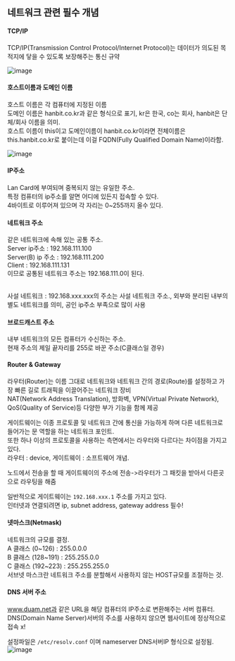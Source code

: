 ## 네트워크 관련 필수 개념
#### TCP/IP 
TCP/IP(Transmission Control Protocol/Internet Protocol)는 데이터가 의도된 목적지에 닿을 수 있도록 보장해주는 통신 규약  

![image](https://user-images.githubusercontent.com/67637716/188315208-3e5d2d85-4b75-4af3-bb45-2a15119e5883.png)  

#### 호스트이름과 도메인 이름
호스트 이름은 각 컴퓨터에 지정된 이름  
도메인 이름은 hanbit.co.kr과 같은 형식으로 표기, kr은 한국, co는 회사, hanbit은 단체/회사 이름을 의미.  
호스트 이름이 this이고 도메인이름이 hanbit.co.kr이라면 전체이름은 this.hanbit.co.kr로 붙이는데 이걸 FQDN(Fully Qualified Domain Name)이라함.  

![image](https://user-images.githubusercontent.com/67637716/188315386-7994006f-8457-4492-bd56-70d73fea704b.png)  

#### IP주소
Lan Card에 부여되며 중복되지 않는 유일한 주소.  
특정 컴퓨터의 ip주소를 알면 어디에 있든지 접속할 수 있다.  
4바이트로 이루어져 있으며 각 자리는 0~255까지 올수 있다.  

#### 네트워크 주소
같은 네트워크에 속해 있는 공통 주소.  
Server ip주소 : 192.168.111.100  
Server(B) ip 주소 : 192.168.111.200  
Client : 192.168.111.131  
이므로 공통된 네트워크 주소는 192.168.111.0이 된다.  

<br>
사설 네트워크 : 192.168.xxx.xxx의 주소는 사설 네트워크 주소.,  외부와 분리된 내부의 별도 네트워크를 의미, 공인 ip주소 부족으로 많이 사용  


#### 브로드캐스트 주소  
내부 네트워크의 모든 컴퓨터가 수신하는 주소.  
현재 주소의 제일 끝자리를 255로 바꾼 주소(C클래스일 경우)  

#### Router & Gateway
라우터(Router)는 이름 그대로 네트워크와 네트워크 간의 경로(Route)를 설정하고 가장 빠른 길로 트래픽을 이끌어주는 네트워크 장비  
NAT(Network Address Translation), 방화벽, VPN(Virtual Private Network), QoS(Quality of Service)등 다양한 부가 기능을 함께 제공  

게이트웨이는 이종 프로토콜 및 네트워크 간에 통신을 가능하게 하며 다른 네트워크로 들어가는 문 역할을 하는 네트워크 포인트.  
또한 하나 이상의 프로토콜을 사용하는 측면에서는 라우터와 다르다는 차이점을 가지고 있다.  
라우터 : device, 게이트웨이 : 소프트웨어 개념.  


노드에서 전송을 할 때 게이트웨이의 주소에 전송->라우터가 그 패킷을 받아서 다른곳으로 라우팅을 해줌  

일반적으로 게이트웨이는 `192.168.xxx.1` 주소를 가지고 있다.  
인터넷과 연결되려면 ip, subnet address, gateway address 필수!  

#### 넷마스크(Netmask)
네트워크의 규모를 결정.  
A 클래스 (0~126) : 255.0.0.0  
B 클래스 (128~191) : 255.255.0.0  
C 클래스 (192~223) : 255.255.255.0  
서브넷 마스크란 네트워크 주소를 분할해서 사용하지 않는 HOST규모를 조절하는 것.  

#### DNS 서버 주소
www.duam.net과 같은 URL을 해당 컴퓨터의 IP주소로 변환해주는 서버 컴퓨터.  
DNS(Domain Name Server)서버의 주소를 사용하지 않으면 웹사이트에 정상적으로 접속 x!  

설정파일은 `/etc/resolv.conf` 이며 nameserver DNS서버IP 형식으로 설정됨.  
![image](https://user-images.githubusercontent.com/67637716/188316750-77ef8b11-3f04-435b-87d5-f9c5c5626bff.png)  





